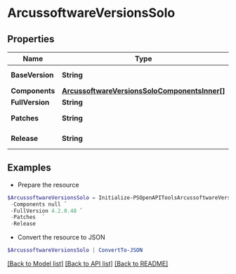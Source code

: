 # ArcussoftwareVersionsSolo
## Properties

Name | Type | Description | Notes
------------ | ------------- | ------------- | -------------
**BaseVersion** | **String** | Base Version | [optional] 
**Components** | [**ArcussoftwareVersionsSoloComponentsInner[]**](ArcussoftwareVersionsSoloComponentsInner.md) |  | [optional] 
**FullVersion** | **String** | Full Version | [optional] 
**Patches** | **String** | Set of Patches | [optional] 
**Release** | **String** | Release Version | [optional] 

## Examples

- Prepare the resource
```powershell
$ArcussoftwareVersionsSolo = Initialize-PSOpenAPIToolsArcussoftwareVersionsSolo  -BaseVersion 4.2.0 `
 -Components null `
 -FullVersion 4.2.0.48 `
 -Patches  `
 -Release 
```

- Convert the resource to JSON
```powershell
$ArcussoftwareVersionsSolo | ConvertTo-JSON
```

[[Back to Model list]](../README.md#documentation-for-models) [[Back to API list]](../README.md#documentation-for-api-endpoints) [[Back to README]](../README.md)

